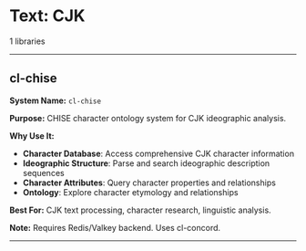 # Text: CJK

1 libraries

---

## cl-chise

**System Name:** `cl-chise`

**Purpose:** CHISE character ontology system for CJK ideographic analysis.

**Why Use It:**
- **Character Database**: Access comprehensive CJK character information
- **Ideographic Structure**: Parse and search ideographic description sequences
- **Character Attributes**: Query character properties and relationships
- **Ontology**: Explore character etymology and relationships

**Best For:** CJK text processing, character research, linguistic analysis.

**Note:** Requires Redis/Valkey backend. Uses cl-concord.

---


